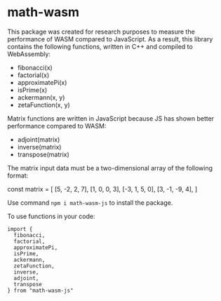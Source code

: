 # math-wasm
This package was created for research purposes to measure the performance of WASM compared to JavaScript.
As a result, this library contains the following functions, written in C++ and compiled to WebAssembly:

- fibonacci(x)
- factorial(x)
- approximatePi(x)
- isPrime(x)
- ackermann(x, y)
- zetaFunction(x, y)

Matrix functions are written in JavaScript because JS has shown better performance compared to WASM:
- adjoint(matrix)
- inverse(matrix)
- transpose(matrix)

The matrix input data must be a two-dimensional array of the following format:

const matrix = [
  [5, -2, 2, 7],
  [1, 0, 0, 3],
  [-3, 1, 5, 0],
  [3, -1, -9, 4],
]

Use command `npm i math-wasm-js` to install the package.

To use functions in your code: 
```
import {
  fibonacci,
  factorial,
  approximatePi,
  isPrime,
  ackermann,
  zetaFunction,
  inverse,
  adjoint,
  transpose
} from "math-wasm-js"
```
